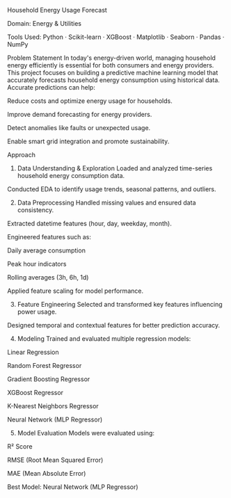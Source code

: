 Household Energy Usage Forecast


Domain: Energy & Utilities

Tools Used: Python · Scikit-learn · XGBoost · Matplotlib · Seaborn · Pandas · NumPy

Problem Statement
In today's energy-driven world, managing household energy efficiently is essential for both consumers and energy providers. This project focuses on building a predictive machine learning model that accurately forecasts household energy consumption using historical data.
Accurate predictions can help:

Reduce costs and optimize energy usage for households.

Improve demand forecasting for energy providers.

Detect anomalies like faults or unexpected usage.

Enable smart grid integration and promote sustainability.

Approach
1. Data Understanding & Exploration
Loaded and analyzed time-series household energy consumption data.

Conducted EDA to identify usage trends, seasonal patterns, and outliers.

2. Data Preprocessing
Handled missing values and ensured data consistency.

Extracted datetime features (hour, day, weekday, month).

Engineered features such as:

Daily average consumption

Peak hour indicators

Rolling averages (3h, 6h, 1d)

Applied feature scaling for model performance.

3. Feature Engineering
Selected and transformed key features influencing power usage.

Designed temporal and contextual features for better prediction accuracy.

4. Modeling
Trained and evaluated multiple regression models:

Linear Regression

Random Forest Regressor

Gradient Boosting Regressor

XGBoost Regressor

K-Nearest Neighbors Regressor

Neural Network (MLP Regressor)

5. Model Evaluation
Models were evaluated using:

R² Score

RMSE (Root Mean Squared Error)

MAE (Mean Absolute Error)

Best Model: Neural Network (MLP Regressor)

